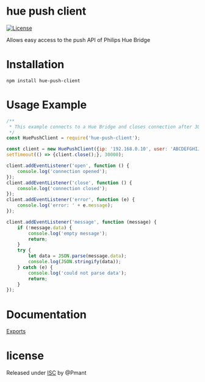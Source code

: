 # hue push client
[![License](https://img.shields.io/badge/License-MIT-blue)](#license "Go to license section")

Allows easy access to the push API of Philips Hue Bridge

# Installation
`npm install hue-push-client`

# Usage Example
```javascript
/**
 * This example connects to a Hue Bridge and closes connection after 30 seconds
 */
const HuePushClient = require('hue-push-client');

const client = new HuePushClient({ip: '192.168.0.10', user: 'ABCDEFGHIJKLMNOPQRSTUVWXYZ0123456789'});
setTimeout(() => {client.close();}, 30000);

client.addEventListener('open', function () {
    console.log('connection opened');
});
client.addEventListener('close', function () {
    console.log('connection closed');
});
client.addEventListener('error', function (e) {
    console.log('error: ' + e.message);
});

client.addEventListener('message', function (message) {
    if (!message.data) {
        console.log('empty message');
        return;
    }
    try {
        let data = JSON.parse(message.data);
        console.log(JSON.stringify(data));
    } catch (e) {
        console.log('could not parse data');
        return;
    }
});
```

# Documentation
[Exports](modules.md)

# license
Released under [ISC](https://github.com/Pmant/hue-push-client/blob/master/license.txt) by @Pmant